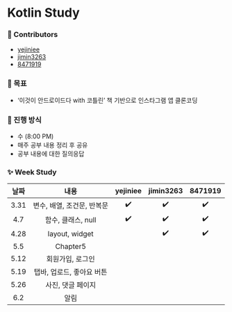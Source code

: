 # Kotlin Study

### 📌 Contributors

- [yejiniee](https://github.com/yejiniee)
- [jimin3263](https://github.com/jimin3263)
- [8471919](https://github.com/8471919)  

### 🎯 목표

- ‘이것이 안드로이드다 with 코틀린’ 책 기반으로 인스타그램 앱 클론코딩


### 📖 진행 방식
- 수 (8:00 PM)
- 매주 공부 내용 정리 후 공유
- 공부 내용에 대한 질의응답 

### ✨ Week Study

|   날짜    |  내용  | yejiniee| jimin3263| 8471919|
| :-------: | :----:|:----: |:----: |:----:|
| 3.31 | 변수, 배열, 조건문, 반복문 |✔️|✔️|✔️|
| 4.7 | 함수, 클래스, null |✔️|✔️|✔️|
| 4.28 | layout, widget ||✔️|✔️|
| 5.5 | Chapter5  ||||
| 5.12 | 회원가입, 로그인 ||||
| 5.19 | 탭바, 업로드, 좋아요 버튼 ||||
| 5.26 | 사진, 댓글 페이지 ||||
| 6.2 | 알림 ||||
